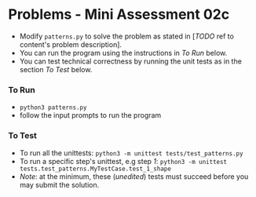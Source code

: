 # Problems - Mini Assessment 02c

* Modify `patterns.py` to solve the problem as stated in [_TODO_ ref to content's problem description].
* You can run the program using the instructions in *To Run* below.
* You can test technical correctness by running the unit tests as in the section *To Test* below.

### To Run

* `python3 patterns.py`
* follow the input prompts to run the program

### To Test

* To run all the unittests: `python3 -m unittest tests/test_patterns.py`
* To run a specific step's unittest, e.g step *1*: `python3 -m unittest tests.test_patterns.MyTestCase.test_1_shape`
* _Note_: at the minimum, these (*unedited*) tests must succeed before you may submit the solution.
